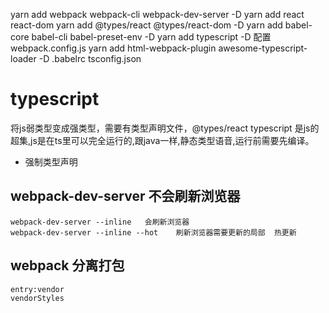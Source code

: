 yarn add webpack webpack-cli webpack-dev-server -D
yarn add react react-dom
yarn add @types/react @types/react-dom -D
yarn add babel-core babel-cli babel-preset-env -D
yarn add typescript -D
配置webpack.config.js
yarn add html-webpack-plugin awesome-typescript-loader -D
.babelrc
tsconfig.json

# typescript
  将js弱类型变成强类型，需要有类型声明文件，@types/react
  typescript 是js的超集,js是在ts里可以完全运行的,跟java一样,静态类型语音,运行前需要先编译。
  - 强制类型声明
  
## webpack-dev-server 不会刷新浏览器
    webpack-dev-server --inline   会刷新浏览器
    webpack-dev-server --inline --hot    刷新浏览器需要更新的局部  热更新

## webpack 分离打包
    entry:vendor
    vendorStyles